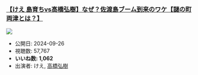 ### [【けえ 島育ちvs高橋弘樹】なぜ？佐渡島ブーム到来のワケ【謎の町 両津とは？】](https://www.youtube.com/watch?v=el7pU-wbUuM)
[![](https://img.youtube.com/vi/el7pU-wbUuM/hqdefault.jpg)](https://www.youtube.com/watch?v=el7pU-wbUuM)
-   公開日: 2024-09-26
-   視聴数: 57,767
-   **いいね数: 1,062**
-   出演者: けえ, [高橋弘樹](/rehacq_fan/people/高橋弘樹 "wikilink")
